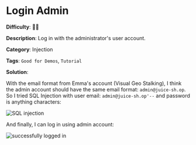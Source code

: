 # Login Admin

**Difficulty**: :star2::star2:

**Description**: Log in with the administrator's user account.

**Category**: Injection

**Tags**: `Good for Demos`, `Tutorial`

**Solution**:

With the email format from Emma's account (Visual Geo Stalking), I think the admin account should have the same email format: `admin@juice-sh.op`. So I tried SQL Injection with user email: `admin@juice-sh.op'--` and password is anything characters:

![SQL injection](https://user-images.githubusercontent.com/64480713/179964994-c524ca74-5ebe-49ab-9b5d-264743dc6e23.png)

And finally, I can log in using admin account:

![successfully logged in](https://user-images.githubusercontent.com/64480713/179965513-163a76fe-2944-4db7-bd70-1af54c841112.png)

